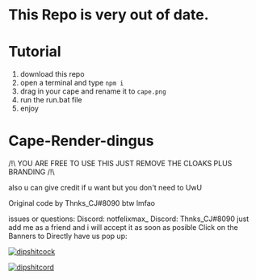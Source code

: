 # This Repo is very out of date.

# Tutorial

1. download this repo
2. open a terminal and type ``npm i``
3. drag in your cape and rename it to ``cape.png``
4. run the run.bat file
5. enjoy




# Cape-Render-dingus
/!\ YOU ARE FREE TO USE THIS JUST REMOVE THE CLOAKS PLUS BRANDING /!\

also u can give credit if u want but you don't need to UwU 

Original code by Thnks_CJ#8090 btw lmfao 

issues or questions: 
Discord: notfelixmax_
Discord: Thnks_CJ#8090 
just add me as a friend and i will accept it as soon as posible 
Click on the Banners to Directly have us pop up:

[![dipshitcock](https://discord.c99.nl/widget/theme-3/1025862745796653187.png)](https://discord.com/users/1025862745796653187)

[![dipshitcord](https://discord.c99.nl/widget/theme-3/644210317861191680.png)](https://discord.com/users/644210317861191680)
